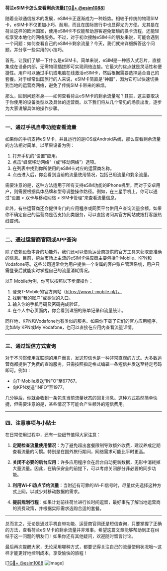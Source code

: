 **荷兰eSIM卡怎么查看剩余流量[[TG💪+ @esim1088](https://t.me/s/esim1088)]**

随着全球通信技术的发展，eSIM卡正逐渐成为一种趋势。相较于传统的物理SIM卡，eSIM卡不仅更加小巧、耐用，而且在国际旅行中也显得尤为方便。尤其是在荷兰这样的欧洲国家，使用eSIM卡不仅能帮助游客避免繁琐的换卡流程，还能轻松享受本地化的网络服务。不过，对于初次接触eSIM卡的朋友来说，可能会遇到一个问题：如何查看自己的eSIM卡剩余流量？今天，我们就来详细解答这个问题，并分享一些实用的小技巧。

首先，让我们了解一下什么是eSIM卡。简单来说，eSIM是一种嵌入式芯片，直接集成在设备内部，无需物理插拔即可实现网络连接。它最大的优点就是灵活性和便捷性。用户可以通过手机或电脑在线激活eSIM卡，然后根据需要选择适合自己的套餐。对于经常出国旅行的人来说，eSIM卡简直是“神器”，因为它可以快速切换到当地的运营商网络，避免了传统SIM卡带来的麻烦。

那么，回到问题本身——如何查看荷兰eSIM卡的剩余流量呢？其实，这主要取决于你使用的设备类型以及具体的运营商。以下我们将从几个常见的场景出发，逐步为大家讲解具体的操作步骤。

---

### **一、通过手机自带功能查看流量**

如果你的手机支持eSIM卡，并且运行的是iOS或Android系统，那么查看剩余流量的方法相对简单。以苹果设备为例：

1. 打开手机的“设置”应用。
2. 点击“蜂窝移动网络”（或“移动网络”）选项。
3. 在列表中找到你所使用的eSIM卡对应的运营商名称。
4. 点击进入后，你会看到当前的流量使用情况，包括已用流量和剩余流量。

需要注意的是，这种方法适用于所有支持eSIM功能的iPhone机型。而对于安卓用户，则需要根据具体品牌和型号调整操作路径。例如，在三星手机上，你可以通过“设置 > 双卡与移动网络 > SIM卡管理”来查看流量信息。

此外，有些运营商还会提供专门的应用程序或网页平台供用户查询流量余额。如果你不确定自己的运营商是否支持此类服务，可以直接访问其官方网站或拨打客服热线咨询。

---

### **二、通过运营商官网或APP查询**

除了依赖设备本身的功能外，我们还可以借助运营商提供的官方工具来获取更准确的信息。目前，荷兰市场上主流的eSIM卡供应商主要包括T-Mobile、KPN和Vodafone等。这些公司通常会为用户提供一个专属的客户账户管理系统，用户只需登录后就能实时掌握自己的流量消耗情况。

以T-Mobile为例，你可以按照以下步骤操作：

1. 登录T-Mobile的官方网站（https://www.t-mobile.nl/）。
2. 找到“我的账户”或类似的入口。
3. 输入你的手机号码及密码完成验证。
4. 在个人中心页面内，你会看到详细的账单记录和流量统计。

同样地，KPN和Vodafone也有类似的服务。如果你下载了它们的官方应用程序，比如My KPN或My Vodafone，也可以直接在应用内查看流量详情。

---

### **三、通过短信方式查询**

对于不习惯使用互联网的用户而言，发送短信也是一种非常直观的方式。大多数运营商都提供了免费的查询服务，只需按照指定格式编辑一条短信并发送至特定号码即可。例如：

- 向T-Mobile发送“INFO”至67767。
- 向KPN发送“INFO”至1977。

几分钟后，你就会收到一条包含当前流量状态的回复消息。这种方式虽然简单快捷，但需要注意的是，某些情况下可能会产生额外的短信费用。

---

### **四、注意事项与小贴士**

在日常使用过程中，还有一些细节值得大家注意：

1. **定期检查流量使用情况**：为了避免超出套餐限制导致额外收费，建议养成定期查看流量的习惯。特别是在国外旅行期间，网络需求可能比平时更高。

2. **关闭不必要的后台应用**：许多应用程序会在后台自动更新数据，无形中消耗掉大量流量。因此，在确保安全的前提下，可以考虑关闭部分非必要的同步功能。

3. **利用Wi-Fi热点节约流量**：当附近有可靠的Wi-Fi信号时，尽量优先选择这种方式上网，以减少对移动数据的需求。

4. **提前规划行程**：如果计划前往荷兰进行长时间逗留，最好事先了解当地运营商的资费政策，并根据实际需求选购合适的套餐。

---

总而言之，无论是通过手机自带功能、运营商官网还是短信查询，只要掌握了正确的方法，查看荷兰eSIM卡的剩余流量并非难事。希望这篇文章能够帮助到正在纠结于这一问题的朋友们！如果你还有其他疑问，欢迎随时留言讨论。

最后再次提醒大家，无论采用哪种方式，都要记得关注自己的流量使用状况哦～这样才能更好地控制成本，享受愉快的旅程！

[[TG💪+ @esim1088](https://t.me/s/esim1088) ![Image](https://i.postimg.cc/4NQfJmqS/Snipaste-2025-05-13-00-14-12.png)]